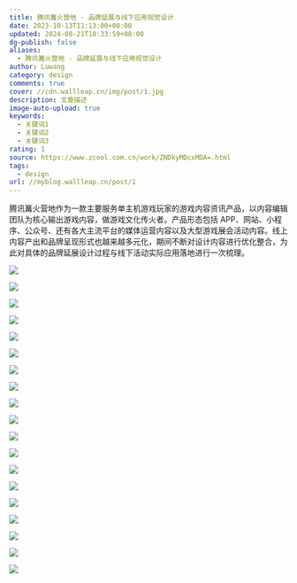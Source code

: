 ```yaml
---
title: 腾讯篝火营地 - 品牌延展与线下应用视觉设计
date: 2023-10-13T11:13:00+08:00
updated: 2024-08-21T10:33:59+08:00
dg-publish: false
aliases:
  - 腾讯篝火营地 - 品牌延展与线下应用视觉设计
author: Luwang
category: design
comments: true
cover: //cdn.wallleap.cn/img/post/1.jpg
description: 文章描述
image-auto-upload: true
keywords:
  - 关键词1
  - 关键词2
  - 关键词3
rating: 1
source: https://www.zcool.com.cn/work/ZNDkyMDcxMDA=.html
tags:
  - design
url: //myblog.wallleap.cn/post/1
---
```


腾讯篝火营地作为一款主要服务单主机游戏玩家的游戏内容资讯产品，以内容编辑团队为核心输出游戏内容，做游戏文化传火者。产品形态包括 APP、网站、小程序、公众号、还有各大主流平台的媒体运营内容以及大型游戏展会活动内容。线上内容产出和品牌呈现形式也越来越多元化，期间不断对设计内容进行优化整合，为此对具体的品牌延展设计过程与线下活动实际应用落地进行一次梳理。

![](https://cdn.wallleap.cn/img/pic/illustration/202310131114654.png)

![](https://cdn.wallleap.cn/img/pic/illustration/202310131114544.png)

![](https://cdn.wallleap.cn/img/pic/illustration/202310131114195.png)

![](https://cdn.wallleap.cn/img/pic/illustration/202310131114985.png)

![](https://cdn.wallleap.cn/img/pic/illustration/202310131114137.png)

![](https://cdn.wallleap.cn/img/pic/illustration/202310131114116.png)

![](https://cdn.wallleap.cn/img/pic/illustration/202310131115552.png)

![](https://cdn.wallleap.cn/img/pic/illustration/202310131115888.png)

![](https://cdn.wallleap.cn/img/pic/illustration/202310131115394.png)

![](https://cdn.wallleap.cn/img/pic/illustration/202310131115875.png)

![](https://cdn.wallleap.cn/img/pic/illustration/202310131116685.png)

![](https://cdn.wallleap.cn/img/pic/illustration/202310131116047.jpg)

![](https://cdn.wallleap.cn/img/pic/illustration/202310131116137.png)

![](https://cdn.wallleap.cn/img/pic/illustration/202310131116047.jpg)

![](https://cdn.wallleap.cn/img/pic/illustration/202310131116513.png)

![](https://cdn.wallleap.cn/img/pic/illustration/202310131117617.png)

![](https://cdn.wallleap.cn/img/pic/illustration/202310131117067.png)

![](https://cdn.wallleap.cn/img/pic/illustration/202310131117996.png)

![](https://cdn.wallleap.cn/img/pic/illustration/202310131117784.png)
